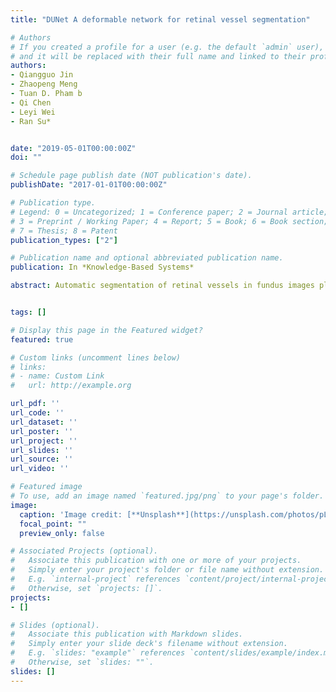 ```yaml
---
title: "DUNet A deformable network for retinal vessel segmentation"

# Authors
# If you created a profile for a user (e.g. the default `admin` user), write the username (folder name) here 
# and it will be replaced with their full name and linked to their profile.
authors:
- Qiangguo Jin
- Zhaopeng Meng
- Tuan D. Pham b
- Qi Chen
- Leyi Wei
- Ran Su*


date: "2019-05-01T00:00:00Z"
doi: ""

# Schedule page publish date (NOT publication's date).
publishDate: "2017-01-01T00:00:00Z"

# Publication type.
# Legend: 0 = Uncategorized; 1 = Conference paper; 2 = Journal article;
# 3 = Preprint / Working Paper; 4 = Report; 5 = Book; 6 = Book section;
# 7 = Thesis; 8 = Patent
publication_types: ["2"]

# Publication name and optional abbreviated publication name.
publication: In *Knowledge-Based Systems*

abstract: Automatic segmentation of retinal vessels in fundus images plays an important role in the diagnosis of some diseases such as diabetes and hypertension. In this paper, we propose Deformable U-Net (DUNet), which exploits the retinal vessels’ local features with a U-shape architecture, in an end to end manner for retinal vessel segmentation. Inspired by the recently introduced deformable convolutional networks, we integrate the deformable convolution into the proposed network. The DUNet, with upsampling operators to increase the output resolution, is designed to extract context information and enable precise localization by combining low-level features with high-level ones. Furthermore, DUNet captures the retinal vessels at various shapes and scales by adaptively adjusting the receptive fields according to 'vessels' scales and shapes. Public datasets, DRIVE, STARE, CHASE_DB1 and HRF are used to test our models. Detailed comparisons between the proposed network and the deformable neural network, U-Net are provided in our study. Results show that more detailed vessels can be extracted by DUNet and it exhibits state-of-the-art performance for retinal vessel segmentation with a global accuracy of 0.9566/0.9641/0.9610/0.9651 and AUC of 0.9802/0.9832/0.9804/0.9831 on DRIVE, STARE, CHASE_DB1 and HRF respectively. Moreover, to show the generalization ability of the DUNet, we use another two retinal vessel data sets, i.e., WIDE and SYNTHE, to qualitatively and quantitatively analyze and compare with other methods. Extensive cross-training evaluations are used to further assess the extendibility of DUNet. The proposed method has the potential to be applied to the early diagnosis of diseases.


tags: []

# Display this page in the Featured widget?
featured: true

# Custom links (uncomment lines below)
# links:
# - name: Custom Link
#   url: http://example.org

url_pdf: ''
url_code: ''
url_dataset: ''
url_poster: ''
url_project: ''
url_slides: ''
url_source: ''
url_video: ''

# Featured image
# To use, add an image named `featured.jpg/png` to your page's folder. 
image:
  caption: 'Image credit: [**Unsplash**](https://unsplash.com/photos/pLCdAaMFLTE)'
  focal_point: ""
  preview_only: false

# Associated Projects (optional).
#   Associate this publication with one or more of your projects.
#   Simply enter your project's folder or file name without extension.
#   E.g. `internal-project` references `content/project/internal-project/index.md`.
#   Otherwise, set `projects: []`.
projects:
- []

# Slides (optional).
#   Associate this publication with Markdown slides.
#   Simply enter your slide deck's filename without extension.
#   E.g. `slides: "example"` references `content/slides/example/index.md`.
#   Otherwise, set `slides: ""`.
slides: []
---
```


